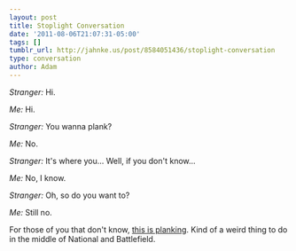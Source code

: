 ```yaml
---
layout: post
title: Stoplight Conversation
date: '2011-08-06T21:07:31-05:00'
tags: []
tumblr_url: http://jahnke.us/post/8584051436/stoplight-conversation
type: conversation
author: Adam
---
```


*Stranger:* Hi.

*Me:* Hi.

*Stranger:* You wanna plank?

*Me:* No.

*Stranger:* It's where you… Well, if you don't know…

*Me:* No, I know.

*Stranger:* Oh, so do you want to?

*Me:* Still no.

For those of you that don't know, [this is planking](http://en.m.wikipedia.org/wiki/Planking_\(fad\)). Kind of a weird thing to do in the middle of National and Battlefield.
